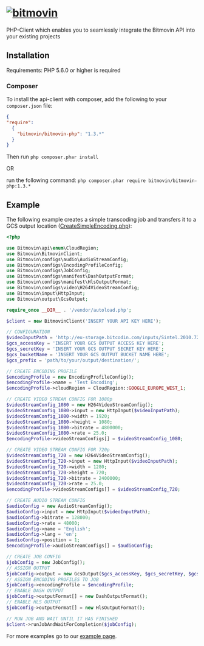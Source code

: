 # [![bitmovin](https://cloudfront-prod.bitmovin.com/wp-content/themes/Bitmovin-V-0.1/images/logo3.png)](http://www.bitmovin.com)
PHP-Client which enables you to seamlessly integrate the Bitmovin API into your existing projects

Installation 
------------

Requirements: PHP 5.6.0 or higher is required

### Composer ###
 
  
To install the api-client with composer, add the following to your `composer.json` file:  
```json
{
"require": 
  {
    "bitmovin/bitmovin-php": "1.3.*"
  }
}
```
Then run `php composer.phar install`

OR

run the following command: `php composer.phar require bitmovin/bitmovin-php:1.3.*`

Example
-----
The following example creates a simple transcoding job and transfers it to a GCS output location ([CreateSimpleEncoding.php](https://github.com/bitmovin/bitmovin-php/tree/master/examples/CreateSimpleEncoding.php)):
```php
<?php

use Bitmovin\api\enum\CloudRegion;
use Bitmovin\BitmovinClient;
use Bitmovin\configs\audio\AudioStreamConfig;
use Bitmovin\configs\EncodingProfileConfig;
use Bitmovin\configs\JobConfig;
use Bitmovin\configs\manifest\DashOutputFormat;
use Bitmovin\configs\manifest\HlsOutputFormat;
use Bitmovin\configs\video\H264VideoStreamConfig;
use Bitmovin\input\HttpInput;
use Bitmovin\output\GcsOutput;

require_once __DIR__ . '/vendor/autoload.php';

$client = new BitmovinClient('INSERT YOUR API KEY HERE');

// CONFIGURATION
$videoInputPath = 'http://eu-storage.bitcodin.com/inputs/Sintel.2010.720p.mkv';
$gcs_accessKey = 'INSERT YOUR GCS OUTPUT ACCESS KEY HERE';
$gcs_secretKey = 'INSERT YOUR GCS OUTPUT SECRET KEY HERE';
$gcs_bucketName = 'INSERT YOUR GCS OUTPUT BUCKET NAME HERE';
$gcs_prefix = 'path/to/your/output/destination/';

// CREATE ENCODING PROFILE
$encodingProfile = new EncodingProfileConfig();
$encodingProfile->name = 'Test Encoding';
$encodingProfile->cloudRegion = CloudRegion::GOOGLE_EUROPE_WEST_1;

// CREATE VIDEO STREAM CONFIG FOR 1080p
$videoStreamConfig_1080 = new H264VideoStreamConfig();
$videoStreamConfig_1080->input = new HttpInput($videoInputPath);
$videoStreamConfig_1080->width = 1920;
$videoStreamConfig_1080->height = 1080;
$videoStreamConfig_1080->bitrate = 4800000;
$videoStreamConfig_1080->rate = 25.0;
$encodingProfile->videoStreamConfigs[] = $videoStreamConfig_1080;

// CREATE VIDEO STREAM CONFIG FOR 720p
$videoStreamConfig_720 = new H264VideoStreamConfig();
$videoStreamConfig_720->input = new HttpInput($videoInputPath);
$videoStreamConfig_720->width = 1280;
$videoStreamConfig_720->height = 720;
$videoStreamConfig_720->bitrate = 2400000;
$videoStreamConfig_720->rate = 25.0;
$encodingProfile->videoStreamConfigs[] = $videoStreamConfig_720;

// CREATE AUDIO STREAM CONFIG
$audioConfig = new AudioStreamConfig();
$audioConfig->input = new HttpInput($videoInputPath);
$audioConfig->bitrate = 128000;
$audioConfig->rate = 48000;
$audioConfig->name = 'English';
$audioConfig->lang = 'en';
$audioConfig->position = 1;
$encodingProfile->audioStreamConfigs[] = $audioConfig;

// CREATE JOB CONFIG
$jobConfig = new JobConfig();
// ASSIGN OUTPUT
$jobConfig->output = new GcsOutput($gcs_accessKey, $gcs_secretKey, $gcs_bucketName, $gcs_prefix);
// ASSIGN ENCODING PROFILES TO JOB
$jobConfig->encodingProfile = $encodingProfile;
// ENABLE DASH OUTPUT
$jobConfig->outputFormat[] = new DashOutputFormat();
// ENABLE HLS OUTPUT
$jobConfig->outputFormat[] = new HlsOutputFormat();

// RUN JOB AND WAIT UNTIL IT HAS FINISHED
$client->runJobAndWaitForCompletion($jobConfig);
```

For more examples go to our [example page](https://github.com/bitmovin/bitmovin-php/tree/master/examples/).